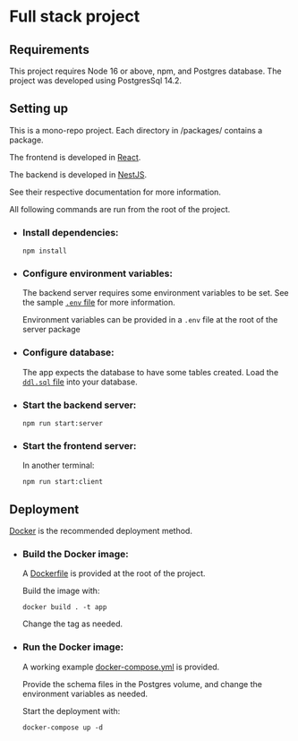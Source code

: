 # Full stack project

## Requirements

This project requires Node 16 or above, npm, and Postgres database. The project was developed using PostgresSql 14.2.

## Setting up

This is a mono-repo project. Each directory in /packages/ contains a package.

The frontend is developed in [React](https://reactjs.org/).

The backend is developed in [NestJS](https://nestjs.com/).

See their respective documentation for more information.

All following commands are run from the root of the project.

-   ### Install dependencies:

    ```
    npm install
    ```

-   ### Configure environment variables:

    The backend server requires some environment variables to be set. See the
    sample [`.env` file](./packages/server/.env.sample) for more information.

    Environment variables can be provided in a `.env`
    file at the root of the server package

-   ### Configure database:

    The app expects the database to have some tables created. Load the
    [`ddl.sql` file](./packages/server/schema/ddl.sql) into your database.

-   ### Start the backend server:

    ```
    npm run start:server
    ```

-   ### Start the frontend server:
    In another terminal:
    ```
    npm run start:client
    ```

## Deployment

[Docker](https://www.docker.com/) is the recommended deployment method.

- ### Build the Docker image:

    A [Dockerfile](./Dockerfile) is provided at the root of the project.

    Build the image with:

    ```
    docker build . -t app
    ```

    Change the tag as needed.

- ### Run the Docker image:

    A working example [docker-compose.yml](./deploy/docker-compose.yml) is provided. 

    Provide the schema files in the Postgres volume, and change the environment variables as needed.

    Start the deployment with:

    ```
    docker-compose up -d
    ```
